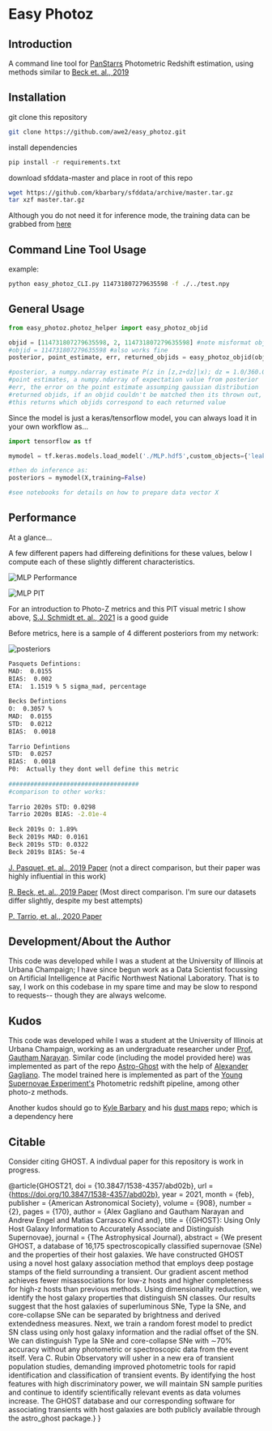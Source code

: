 # Easy Photoz

## Introduction

A command line tool for [PanStarrs](https://panstarrs.stsci.edu/) Photometric Redshift estimation, using methods similar to [Beck et. al., 2019](https://arxiv.org/pdf/1910.10167.pdf)

## Installation

git clone this repository

```bash
git clone https://github.com/awe2/easy_photoz.git
```
install dependencies

```bash
pip install -r requirements.txt
```

download sfddata-master and place in root of this repo
```bash
wget https://github.com/kbarbary/sfddata/archive/master.tar.gz
tar xzf master.tar.gz
```

Although you do not need it for inference mode, the training data can be grabbed from [here](https://drive.google.com/drive/folders/1tdjogtnGNolk4cV9FWxaMmM5Gunp26Kz?usp=sharing)

## Command Line Tool Usage

example: 
```bash
python easy_photoz_CLI.py 114731807279635598 -f ./../test.npy
```

## General Usage

```python
from easy_photoz.photoz_helper import easy_photoz_objid

objid = [114731807279635598, 2, 114731807279635598] #note misformat objid
#objid = 114731807279635598 #also works fine
posterior, point_estimate, err, returned_objids = easy_photoz_objid(objid)

#posterior, a numpy.ndarray estimate P(z in [z,z+dz]|x); dz = 1.0/360.0
#point estimates, a numpy.ndarray of expectation value from posterior
#err, the error on the point estimate assumping gaussian distribution
#returned objids, if an objid couldn't be matched then its thrown out,
#this returns which objids correspond to each returned value
```

Since the model is just a keras/tensorflow model, you can always load it in your own workflow as...

```python
import tensorflow as tf

mymodel = tf.keras.models.load_model('./MLP.hdf5',custom_objects={'leaky_relu':tf.keras.layers.leaky_relu})

#then do inference as:
posteriors = mymodel(X,training=False)

#see notebooks for details on how to prepare data vector X
```

## Performance
At a glance...

A few different papers had differeing definitions for these values, below I compute each of these slightly different characteristics.

![MLP Performance](/IMAGES/MLP_performance.PNG)

![MLP PIT](/IMAGES/MLP_PIT.PNG)

For an introduction to Photo-Z metrics and this PIT visual metric I show above, [S.J. Schmidt et. al., 2021](https://arxiv.org/pdf/2001.03621.pdf) is a good guide

Before metrics, here is a sample of 4 different posteriors from my network:

![posteriors](/IMAGES/posteriors.PNG)

```bash
Pasquets Defintions: 
MAD:  0.0155
BIAS:  0.002
ETA:  1.1519 % 5 sigma_mad, percentage
 
Becks Defintions
O:  0.3057 %
MAD:  0.0155
STD:  0.0212
BIAS:  0.0018
 
Tarrio Defintions
STD:  0.0257
BIAS:  0.0018
P0:  Actually they dont well define this metric
 
####################################
#comparison to other works:
 
Tarrio 2020s STD: 0.0298
Tarrio 2020s BIAS: -2.01e-4
 
Beck 2019s O: 1.89%
Beck 2019s MAD: 0.0161
Beck 2019s STD: 0.0322
Beck 2019s BIAS: 5e-4
```

[J. Pasquet, et. al., 2019 Paper](https://www.aanda.org/articles/aa/full_html/2019/01/aa33617-18/aa33617-18.html) (not a direct comparison, but their paper was highly influential in this work)

[R. Beck, et. al., 2019 Paper](https://arxiv.org/pdf/1910.10167.pdf) (Most direct comparison. I'm sure our datasets differ slightly, despite my best attempts)

[P. Tarrio, et. al., 2020 Paper](https://www.aanda.org/articles/aa/full_html/2020/10/aa38415-20/aa38415-20.html)


## Development/About the Author

This code was developed while I was a student at the University of Illinois at Urbana Champaign; I have since begun work as a Data Scientist focussing on Artificial Intelligence at Pacific Northwest National Laboratory. That is to say, I work on this codebase in my spare time and may be slow to respond to requests-- though they are always welcome.

## Kudos

This code was developed while I was a student at the University of Illinois at Urbana Champaign, working as an undergraduate researcher under [Prof. Gautham Narayan](https://gnarayan.github.io/). Similar code (including the model provided here) was implemented as part of the repo [Astro-Ghost](https://github.com/uiucsn/astro_ghost) with the help of [Alexander Gagliano](https://alexandergagliano.github.io/). The model trained here is implemented as part of the [Young Supernovae Experiment's]() Photometric redshift pipeline, among other photo-z methods.

Another kudos should go to [Kyle Barbary](http://kylebarbary.com/) and his [dust maps](https://github.com/kbarbary/sfdmap) repo; which is a dependency here

## Citable

Consider citing GHOST. A indivdual paper for this repository is work in progress.

@article{GHOST21,
	doi = {10.3847/1538-4357/abd02b},
	url = {https://doi.org/10.3847/1538-4357/abd02b},
	year = 2021,
	month = {feb},
	publisher = {American Astronomical Society},
	volume = {908},
	number = {2},
	pages = {170},
	author = {Alex Gagliano and Gautham Narayan and Andrew Engel and Matias Carrasco Kind and},
	title = {{GHOST}: Using Only Host Galaxy Information to Accurately Associate and Distinguish Supernovae},
	journal = {The Astrophysical Journal},
	abstract = {We present GHOST, a database of 16,175 spectroscopically classified supernovae (SNe) and the properties of their host galaxies. We have constructed GHOST using a novel host galaxy association method that employs deep postage stamps of the field surrounding a transient. Our gradient ascent method achieves fewer misassociations for low-z hosts and higher completeness for high-z hosts than previous methods. Using dimensionality reduction, we identify the host galaxy properties that distinguish SN classes. Our results suggest that the host galaxies of superluminous SNe, Type Ia SNe, and core-collapse SNe can be separated by brightness and derived extendedness measures. Next, we train a random forest model to predict SN class using only host galaxy information and the radial offset of the SN. We can distinguish Type Ia SNe and core-collapse SNe with ∼70\% accuracy without any photometric or spectroscopic data from the event itself. Vera C. Rubin Observatory will usher in a new era of transient population studies, demanding improved photometric tools for rapid identification and classification of transient events. By identifying the host features with high discriminatory power, we will maintain SN sample purities and continue to identify scientifically relevant events as data volumes increase. The GHOST database and our corresponding software for associating transients with host galaxies are both publicly available through the astro_ghost package.}
}
